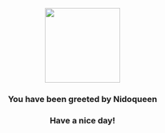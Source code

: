 <p align="center">
    <img src="https://raw.githubusercontent.com/PokeAPI/sprites/master/sprites/pokemon/31.png" width="150" height="150">
</p>
<h3 align="center">You have been greeted by  <b>Nidoqueen</b></h3>
<h3 align="center">Have a nice day!</h3>
